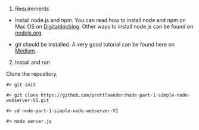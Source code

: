 1. Requirements

- Install node.js and npm.
You can read how to install node and npm on Mac OS on [Digitaldocblog](https://digitaldocblog.com/singleblog?article=1). Other ways to install node.js can be found on [nodejs.org](https://nodejs.org/en/download/).

- git should be installed. A very good tutorial can be found here on [Medium](https://medium.com/@george.seif94/a-full-tutorial-on-how-to-use-github-88466bac7d42).

2. Install and run

Clone the repository.

```
#> git init

#> git clone https://github.com/prottlaender/node-part-1-simple-node-webserver-V1.git

#> cd node-part-1-simple-node-webserver-V1

#> node server.js

```
